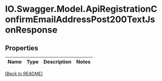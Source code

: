 # IO.Swagger.Model.ApiRegistrationConfirmEmailAddressPost200TextJsonResponse
## Properties

Name | Type | Description | Notes
------------ | ------------- | ------------- | -------------

 [[Back to README]](../README.md)

